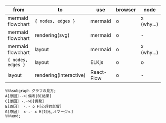 | from               | to                     | use        | browser | node       |
| ------------------ | ---------------------- | ---------- | ------- | ---------- |
| mermaid flowchart  | `{ nodes, edges }`     | mermaid    | o       | x (why...) |
| mermaid flowchart  | rendering(svg)         | mermaid    | o       | -          |
| mermaid flowchart  | layout                 | mermaid    | o       | x (why...) |
| `{ nodes, edges }` | layout                 | ELKjs      | o       | o          |
| layout             | rendering(interactive) | React-Flow | o       | -          |

```
%%%subgraph グラフの見方;
A[原因]-->|備考|B[結果]
C[原因] -.->D[偶発]
E[原因]  -.- o F[心理的影響]
G[原因]  x-.- x H[対比,オマージュ]
%%%end;
```
